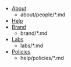* [About](about/index.md)
    - about/people/*.md
* [Help](help/)
* [Brand](brand/index.md)
    - brand/*.md
* [Labs](labs/index.md)
    - labs/*.md
*  [Policies](help/policies)
     - help/policies/*.md  
